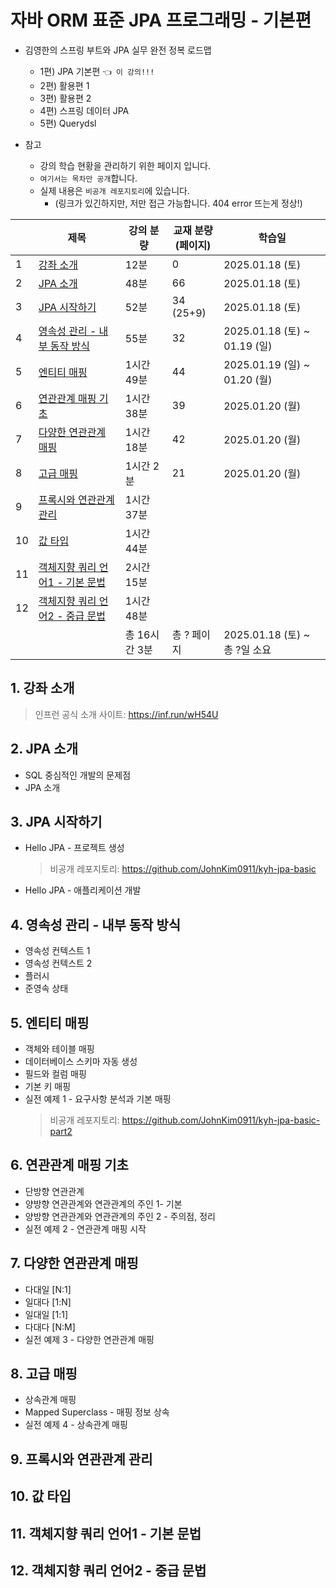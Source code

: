 # 자바 ORM 표준 JPA 프로그래밍 - 기본편

- 김영한의 스프링 부트와 JPA 실무 완전 정복 로드맵
  - 1편) JPA 기본편 `👈 이 강의!!!`
  - 2편) 활용편 1 
  - 3편) 활용편 2
  - 4편) 스프링 데이터 JPA
  - 5편) Querydsl

- 참고
    - 강의 학습 현황을 관리하기 위한 페이지 입니다.
    - `여기서는 목차만 공개`합니다.
    - 실제 내용은 `비공개 레포지토리`에 있습니다.
      - (링크가 있긴하지만, 저만 접근 가능합니다. 404 error 뜨는게 정상!)
      

|    | 제목                                             | 강의 분량     | 교재 분량<br>(페이지) | 학습일                          |
|----|------------------------------------------------|-----------|----------------|------------------------------|
| 1  | [강좌 소개](#1-강좌-소개)                              | 12분       | 0              | 2025.01.18 (토)               |
| 2  | [JPA 소개](#2-jpa-소개)                            | 48분       | 66             | 2025.01.18 (토)               |
| 3  | [JPA 시작하기](#3)                                 | 52분       | 34 (25+9)      | 2025.01.18 (토)               |
| 4  | [영속성 관리 - 내부 동작 방식](#4-영속성-관리---내부-동작-방식)      | 55분       | 32             | 2025.01.18 (토) ~ 01.19 (일)   |
| 5  | [엔티티 매핑](#5-엔티티-매핑)                            | 1시간 49분   | 44             | 2025.01.19 (일) ~ 01.20 (월)   |
| 6  | [연관관계 매핑 기초](#6-연관관계-매핑-기초)                    | 1시간 38분   | 39             | 2025.01.20 (월)               |
| 7  | [다양한 연관관계 매핑](#7-다양한-연관관계-매핑)                  | 1시간 18분   | 42             | 2025.01.20 (월)               |
| 8  | [고급 매핑](#8-고급-매핑)                              | 1시간 2분    | 21             | 2025.01.20 (월)               |
| 9  | [프록시와 연관관계 관리](#9-프록시와-연관관계-관리)                | 1시간 37분   |                |                              |
| 10 | [값 타입](#10-값-타입)                               | 1시간 44분   |                |                              |
| 11 | [객체지향 쿼리 언어1 - 기본 문법](#11-객체지향-쿼리-언어1---기본-문법) | 2시간 15분   |                |                              |
| 12 | [객체지향 쿼리 언어2 - 중급 문법](#12-객체지향-쿼리-언어2---중급-문법) | 1시간 48분   |                |                              |
|    |                                                | 총 16시간 3분 | 총 ? 페이지        | 2025.01.18 (토) ~ <br>총 ?일 소요 |

## 1. 강좌 소개 

> 인프런 공식 소개 사이트: https://inf.run/wH54U

## 2. JPA 소개

- SQL 중심적인 개발의 문제점
- JPA 소개

## 3. JPA 시작하기

- Hello JPA - 프로젝트 생성
    > 비공개 레포지토리: https://github.com/JohnKim0911/kyh-jpa-basic
- Hello JPA - 애플리케이션 개발

## 4. 영속성 관리 - 내부 동작 방식

- 영속성 컨텍스트 1
- 영속성 컨텍스트 2
- 플러시
- 준영속 상태

## 5. 엔티티 매핑

- 객체와 테이블 매핑
- 데이터베이스 스키마 자동 생성
- 필드와 컬럼 매핑
- 기본 키 매핑
- 실전 예제 1 - 요구사항 분석과 기본 매핑
    > 비공개 레포지토리: https://github.com/JohnKim0911/kyh-jpa-basic-part2

## 6. 연관관계 매핑 기초

- 단방향 연관관계
- 양방향 연관관계와 연관관계의 주인 1- 기본
- 양방향 연관관계와 연관관계의 주인 2 - 주의점, 정리
- 실전 예제 2 - 연관관계 매핑 시작

## 7. 다양한 연관관계 매핑

- 다대일 [N:1]
- 일대다 [1:N]
- 일대일 [1:1]
- 다대다 [N:M]
- 실전 예제 3 - 다양한 연관관계 매핑

## 8. 고급 매핑

- 상속관계 매핑
- Mapped Superclass - 매핑 정보 상속
- 실전 예제 4 - 상속관계 매핑

## 9. 프록시와 연관관계 관리
## 10. 값 타입
## 11. 객체지향 쿼리 언어1 - 기본 문법
## 12. 객체지향 쿼리 언어2 - 중급 문법